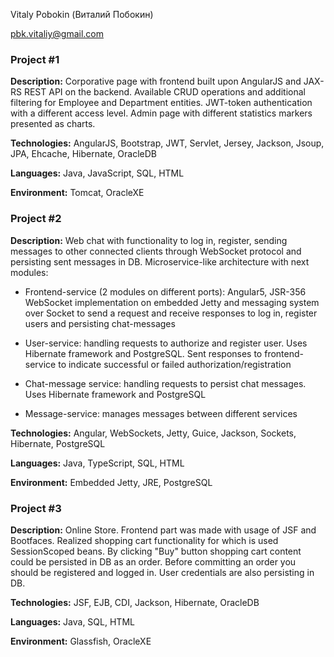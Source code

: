 Vitaly Pobokin (Виталий Побокин)

pbk.vitaliy@gmail.com

### Project #1
**Description:** Corporative page with frontend built upon AngularJS and JAX-RS REST API on the backend. Available CRUD operations and additional filtering for Employee and Department entities. JWT-token authentication with a different access level. Admin page with different statistics markers presented as charts.

**Technologies:** AngularJS, Bootstrap, JWT, Servlet, Jersey, Jackson, Jsoup, JPA, Ehcache, Hibernate, OracleDB

**Languages:** Java, JavaScript, SQL, HTML

**Environment:** Tomcat, OracleXE

### Project #2
**Description:** Web chat with functionality to log in, register, sending messages to other connected clients through WebSocket protocol and persisting sent messages in DB. Microservice-like architecture with next modules:

* Frontend-service (2 modules on different ports): Angular5, JSR-356 WebSocket implementation on embedded Jetty and messaging system over Socket to send a request and receive responses to log in, register users and persisting chat-messages

* User-service: handling requests to authorize and register user. Uses Hibernate framework and PostgreSQL. Sent responses to frontend-service to indicate successful or failed authorization/registration

* Chat-message service: handling requests to persist chat messages. Uses Hibernate framework and PostgreSQL

* Message-service: manages messages between different services

**Technologies:** Angular, WebSockets, Jetty, Guice, Jackson, Sockets, Hibernate, PostgreSQL

**Languages:** Java, TypeScript, SQL, HTML

**Environment:** Embedded Jetty, JRE, PostgreSQL

### Project #3
**Description:** Online Store. Frontend part was made with usage of JSF and Bootfaces. Realized shopping cart functionality for which is used SessionScoped beans. By clicking "Buy" button shopping cart content could be persisted in DB as an order. Before committing an order you should be registered and logged in. User credentials are also persisting in DB.

**Technologies:** JSF, EJB, CDI, Jackson, Hibernate, OracleDB

**Languages:** Java, SQL, HTML

**Environment:** Glassfish, OracleXE
